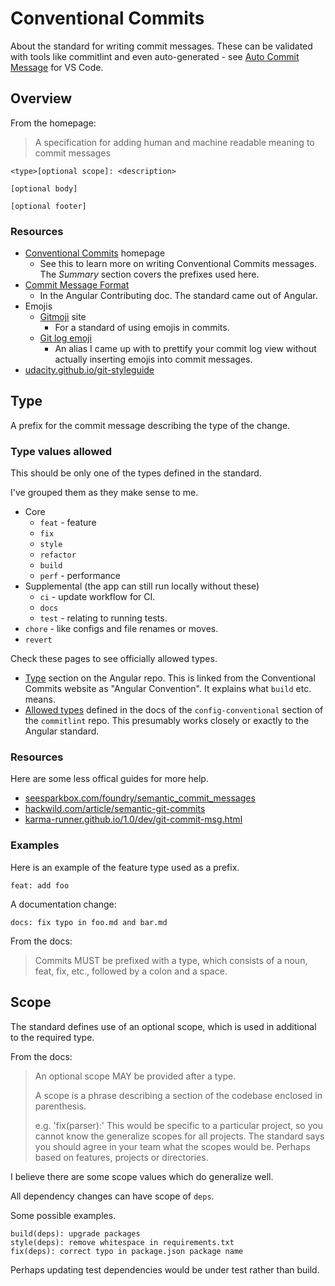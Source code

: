 # Conventional Commits

About the standard for writing commit messages. These can be validated with tools like commitlint and even auto-generated - see [Auto Commit Message](https://github.com/MichaelCurrin/auto-commit-msg) for VS Code.

<!-- TODO move out to another area -->

## Overview 

From the homepage:

> A specification for adding human and machine readable meaning to commit messages

```
<type>[optional scope]: <description>

[optional body]

[optional footer]
```

### Resources

- [Conventional Commits](https://www.conventionalcommits.org/) homepage
    - See this to learn more on writing Conventional Commits messages. The _Summary_ section covers the prefixes used here.
- [Commit Message Format](https://github.com/angular/angular/blob/master/CONTRIBUTING.md#commit)
    - In the Angular Contributing doc. The standard came out of Angular.
- Emojis
    - [Gitmoji](https://gitmoji.dev/) site
       - For a standard of using emojis in commits. 
    - [Git log emoji](https://github.com/MichaelCurrin/emoji-resources/blob/main/git-log-emoji.md)
       - An alias I came up with to prettify your commit log view without actually inserting emojis into commit messages.
- [udacity.github.io/git-styleguide](https://udacity.github.io/git-styleguide/)


## Type

A prefix for the commit message describing the type of the change.

### Type values allowed

This should be only one of the types defined in the standard.

I've grouped them as they make sense to me.

- Core
    - `feat` - feature
    - `fix`
    - `style`
    - `refactor`
    - `build`
    - `perf` - performance
- Supplemental (the app can still run locally without these)
    - `ci` - update workflow for CI.
    - `docs`
    - `test` - relating to running tests.
- `chore` - like configs and file renames or moves.
- `revert`

Check these pages to see officially allowed types.

- [Type](https://github.com/angular/angular/blob/master/CONTRIBUTING.md#type) section on the Angular repo. This is linked from the Conventional Commits website as "Angular Convention". It explains what `build` etc. means.
- [Allowed types](https://github.com/conventional-changelog/commitlint/tree/master/%40commitlint/config-conventional#type-enum) defined in the docs of the `config-conventional` section of the `commitlint` repo. This presumably works closely or exactly to the Angular standard.

### Resources

Here are some less offical guides for more help.

- [seesparkbox.com/foundry/semantic_commit_messages](https://seesparkbox.com/foundry/semantic_commit_messages)
- [hackwild.com/article/semantic-git-commits](https://hackwild.com/article/semantic-git-commits/)
- [karma-runner.github.io/1.0/dev/git-commit-msg.html](https://karma-runner.github.io/1.0/dev/git-commit-msg.html)

### Examples

Here is an example of the feature type used as a prefix.

```
feat: add foo
```

A documentation change:

```
docs: fix typo in foo.md and bar.md
```

From the docs:

> Commits MUST be prefixed with a type, which consists of a noun, feat, fix, etc., followed by a colon and a space.


## Scope

The standard defines use of an optional scope, which is used in additional to the required type.

From the docs:

> An optional scope MAY be provided after a type.
>
> A scope is a phrase describing a section of the codebase enclosed in parenthesis.
>
> e.g. 'fix(parser):'
This would be specific to a particular project, so you cannot know the generalize scopes for all projects. The standard says you should agree in your team what the scopes would be. Perhaps based on features, projects or directories.

I believe there are some scope values which do generalize well.

All dependency changes can have scope of `deps`.

Some possible examples.

```
build(deps): upgrade packages
style(deps): remove whitespace in requirements.txt
fix(deps): correct typo in package.json package name
```

Perhaps updating test dependencies would be under test rather than build.
